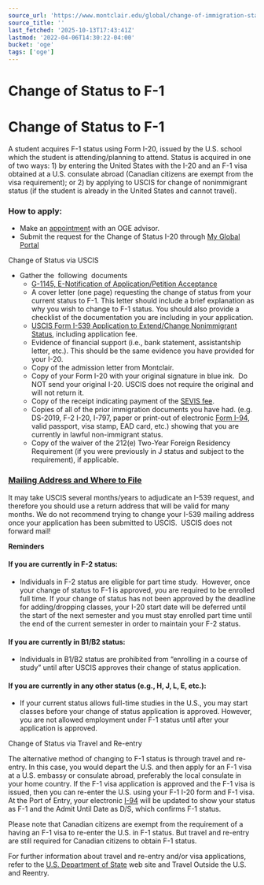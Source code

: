 ```yaml
---
source_url: 'https://www.montclair.edu/global/change-of-immigration-status-to-f-1/'
source_title: ''
last_fetched: '2025-10-13T17:43:41Z'
lastmod: '2022-04-06T14:30:22-04:00'
bucket: 'oge'
tags: ['oge']
---
```


# Change of Status to F-1

# Change of Status to F-1

A student acquires F-1 status using Form I-20, issued by the U.S. school which the student is attending/planning to attend. Status is acquired in one of two ways: 1) by entering the United States with the I-20 and an F-1 visa obtained at a U.S. consulate abroad (Canadian citizens are exempt from the visa requirement); or 2) by applying to USCIS for change of nonimmigrant status (if the student is already in the United States and cannot travel).

### **How to apply:**

* Make an [appointment](https://www.montclair.edu/global/appointments/?wp_logged_in=true) with an OGE advisor.
* Submit the request for the Change of Status I-20 through [My Global Portal](https://montclair-isss.terradotta.com/index.cfm?FuseAction=Security.AngLogin)

Change of Status via USCIS

* Gather the  following  documents
  + [G-1145, E-Notification of Application/Petition Acceptance](https://www.uscis.gov/sites/default/files/document/forms/g-1145.pdf)
  + A cover letter (one page) requesting the change of status from your current status to F-1. This letter should include a brief explanation as why you wish to change to F-1 status. You should also provide a checklist of the documentation you are including in your application.
  + [USCIS Form I-539 Application to Extend/Change Nonimmigrant Status](https://www.uscis.gov/i-539), including application fee.
  + Evidence of financial support (i.e., bank statement, assistantship letter, etc.). This should be the same evidence you have provided for your I-20.
  + Copy of the admission letter from Montclair.
  + Copy of your Form I-20 with your original signature in blue ink.  Do NOT send your original I-20. USCIS does not require the original and will not return it.
  + Copy of the receipt indicating payment of the [SEVIS fee](https://www.ice.gov/sevis/i901).
  + Copies of all of the prior immigration documents you have had. (e.g. DS-2019, F-2 I-20, I-797, paper or print-out of electronic [Form I-94](https://i94.cbp.dhs.gov/I94/#/home), valid passport, visa stamp, EAD card, etc.) showing that you are currently in lawful non-immigrant status.
  + Copy of the waiver of the 212(e) Two-Year Foreign Residency Requirement (if you were previously in J status and subject to the requirement), if applicable.

### [Mailing Address and Where to File](https://www.uscis.gov/i-539-addresses)

It may take USCIS several months/years to adjudicate an I-539 request, and therefore you should use a return address that will be valid for many months. We do not recommend trying to change your I-539 mailing address once your application has been submitted to USCIS.  USCIS does not forward mail!

**Reminders**

#### If you are currently in F-2 status:

* Individuals in F-2 status are eligible for part time study.  However, once your change of status to F-1 is approved, you are required to be enrolled full time. If your change of status has not been approved by the deadline for adding/dropping classes, your I-20 start date will be deferred until the start of the next semester and you must stay enrolled part time until the end of the current semester in order to maintain your F-2 status.

#### If you are currently in B1/B2 status:

* Individuals in B1/B2 status are prohibited from “enrolling in a course of study” until after USCIS approves their change of status application.

#### If you are currently in any other status (e.g., H, J, L, E, etc.):

* If your current status allows full-time studies in the U.S., you may start classes before your change of status application is approved. However, you are not allowed employment under F-1 status until after your application is approved.

Change of Status via Travel and Re-entry

The alternative method of changing to F-1 status is through travel and re-entry. In this case, you would depart the U.S. and then apply for an F-1 visa at a U.S. embassy or consulate abroad, preferably the local consulate in your home country. If the F-1 visa application is approved and the F-1 visa is issued, then you can re-enter the U.S. using your F-1 I-20 form and F-1 visa. At the Port of Entry, your electronic [I-94](https://i94.cbp.dhs.gov/I94/#/home) will be updated to show your status as F-1 and the Admit Until Date as D/S, which confirms F-1 status.

Please note that Canadian citizens are exempt from the requirement of a having an F-1 visa to re-enter the U.S. in F-1 status. But travel and re-entry are still required for Canadian citizens to obtain F-1 status.

For further information about travel and re-entry and/or visa applications, refer to the [U.S. Department of State](https://travel.state.gov/content/travel/en/us-visas.html) web site and Travel Outside the U.S. and Reentry.